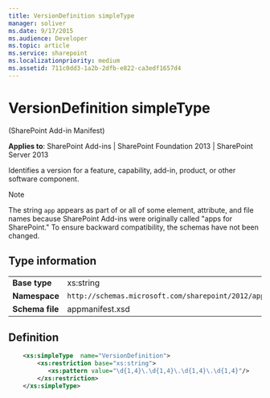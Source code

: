 ```yaml
---
title: VersionDefinition simpleType
manager: soliver
ms.date: 9/17/2015
ms.audience: Developer
ms.topic: article
ms.service: sharepoint
ms.localizationpriority: medium
ms.assetid: 711c0dd3-1a2b-2dfb-e822-ca3edf1657d4
---
```


# VersionDefinition simpleType 

(SharePoint Add-in Manifest)

**Applies to**: SharePoint Add-ins | SharePoint Foundation 2013 | SharePoint Server 2013

Identifies a version for a feature, capability, add-in, product, or other software component.

> [!NOTE] 
> The string `app` appears as part of or all of some element, attribute, and file names because SharePoint Add-ins were originally called "apps for SharePoint." To ensure backward compatibility, the schemas have not been changed.

## Type information

|   |   |
|---|---|
| **Base type**  | xs:string |
| **Namespace**  | `http://schemas.microsoft.com/sharepoint/2012/app/manifest` |
| **Schema file**  | appmanifest.xsd |

## Definition

```XML
    <xs:simpleType  name="VersionDefinition">
        <xs:restriction base="xs:string">
           <xs:pattern value="\d{1,4}\.\d{1,4}\.\d{1,4}\.\d{1,4}"/>
        </xs:restriction>
    </xs:simpleType>
```
